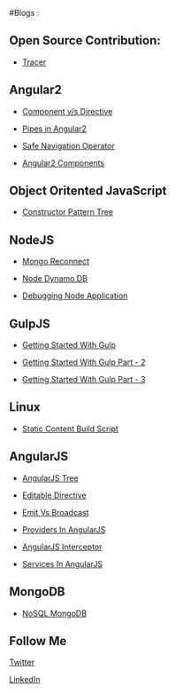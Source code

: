 #Blogs :

Open Source Contribution:
---
* [Tracer](https://github.com/AmitThakkar/tracer)


Angular2
---

* [Component v/s Directive](http://amitthakkar.github.io/Component-vs-Directive/)

* [Pipes in Angular2](http://amitthakkar.github.io/Pipes-In-Angular2)

* [Safe Navigation Operator](http://amitthakkar.github.io/Safe-Navigation-Operator)

* [Angular2 Components](http://amitthakkar.github.io/Angular2-Components)

Object Oritented JavaScript
---

* [Constructor Pattern Tree](http://amitthakkar.github.io/Constructor-Pattern)

NodeJS
---

* [Mongo Reconnect](http://amitthakkar.github.io/mongo-reconnect)

* [Node Dynamo DB](http://amitthakkar.github.io/NodeDynamoDBApp)

* [Debugging Node Application](http://amitthakkar.github.io/Debugging-NodeJS-Application)

GulpJS
---

* [Getting Started With Gulp](http://amitthakkar.github.io/Getting-Started-With-Gulp)

* [Getting Started With Gulp Part - 2](http://amitthakkar.github.io/Getting-Started-With-Gulp-Part-2)

* [Getting Started With Gulp Part - 3](http://amitthakkar.github.io/Getting-Started-With-Gulp-Part-3)


Linux
---

* [Static Content Build Script](http://amitthakkar.github.io/static-content-build-script)

AngularJS
---

* [AngularJS Tree](http://amitthakkar.github.io/AngularJS-Tree)

* [Editable Directive](http://amitthakkar.github.io/EditableDirective)

* [Emit Vs Broadcast](http://amitthakkar.github.io/emit-vs-broadcast)

* [Providers In AngularJS](http://amitthakkar.github.io/Providers-In-AngularJS)

* [AngularJS Interceptor](http://amitthakkar.github.io/AngularJS-Interceptor)

* [Services In AngularJS](http://amitthakkar.github.io/Service-In-AngularJS)

MongoDB
---

* [NoSQL MongoDB](http://amitthakkar.github.io/NoSQL-MongoDB)


Follow Me
---

[Twitter](https://twitter.com/amit_thakkar01)

[LinkedIn](https://in.linkedin.com/in/amitthakkar01)